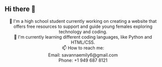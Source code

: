## Hi there 👋
<header>🔭 I'm a high school student currently working on creating a website that offers free resources to support and guide young females exploring technology and coding.
  <header>🌱 I'm currently learning different coding languages, like Python and HTML/CSS.
  
<header>📫 How to reach me: 
<header>Email: savannaemily6@gmail.com
<header>Phone: +1 949 687 8121
  
</header>
<!--
**savannaemily6/savannaemily6** is a ✨ _special_ ✨ repository because its `README.md` (this file) appears on your GitHub profile.

Here are some ideas to get you started:

- 🔭 I’m currently working on ...
- 🌱 I’m currently learning ...
- 👯 I’m looking to collaborate on ...
- 🤔 I’m looking for help with ...
- 💬 Ask me about ...
- 📫 How to reach me: ...
- 😄 Pronouns: ...
- ⚡ Fun fact: ...
-->
